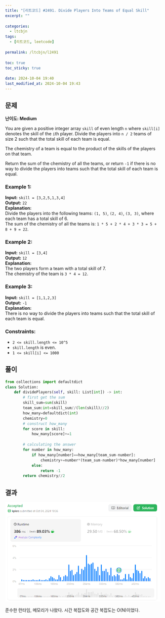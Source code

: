 ```yaml
---
title: "[리트코드] #2491. Divide Players Into Teams of Equal Skill"
excerpt: ""

categories:
  - ltcbjn
tags:
  - [리트코드, leetcode]

permalink: /ltcbjn/l2491

toc: true
toc_sticky: true

date: 2024-10-04 19:40
last_modified_at: 2024-10-04 19:43
---
```


## 문제

**난이도: Medium**

You are given a positive integer array `skill` of even length `n` where `skill[i]` denotes the skill of the `i`th player. Divide the players into `n / 2` teams of size 2 such that the total skill of each team is equal.

The chemistry of a team is equal to the product of the skills of the players on that team.

Return the sum of the chemistry of all the teams, or return `-1` if there is no way to divide the players into teams such that the total skill of each team is equal.

### Example 1:

**Input:** `skill = [3,2,5,1,3,4]`  
**Output:** `22`  
**Explanation:**  
Divide the players into the following teams: `(1, 5)`, `(2, 4)`, `(3, 3)`, where each team has a total skill of 6.  
The sum of the chemistry of all the teams is: `1 * 5 + 2 * 4 + 3 * 3 = 5 + 8 + 9 = 22`.

### Example 2:

**Input:** `skill = [3,4]`  
**Output:** `12`  
**Explanation:**  
The two players form a team with a total skill of 7.  
The chemistry of the team is `3 * 4 = 12`.

### Example 3:

**Input:** `skill = [1,1,2,3]`  
**Output:** `-1`  
**Explanation:**  
There is no way to divide the players into teams such that the total skill of each team is equal.

### Constraints:

- `2 <= skill.length <= 10^5`
- `skill.length` is even.
- `1 <= skill[i] <= 1000`

## 풀이

```python
from collections import defaultdict
class Solution:
    def dividePlayers(self, skill: List[int]) -> int:
        # first get the sum
        skill_sum=sum(skill)
        team_sum:int=skill_sum//(len(skill)//2)
        how_many=defaultdict(int)
        chemistry=0
        # construct how_many
        for score in skill:
            how_many[score]+=1
        
        # calculating the answer
        for number in how_many:
            if how_many[number]==how_many[team_sum-number]:
                chemistry+=number*(team_sum-number)*how_many[number]
            else:
                return -1
        return chemistry//2
```

## 결과

![alt text](<스크린샷 2024-10-04 193726.png>)

준수한 런타임, 메모리가 나왔다. 시간 복잡도와 공간 복잡도는 O(N)이었다.